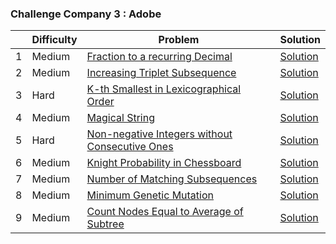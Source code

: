 ### Challenge Company 3 : Adobe

|  | Difficulty | Problem | Solution |
| --- | --- | --- | --- |
| 1 | Medium | [Fraction to a recurring Decimal](https://leetcode.com/problems/fraction-to-recurring-decimal/) | [Solution](https://github.com/uzma024/6companies30days/blob/main/Adobe/Fraction_to_Recurring_Decimal.cpp)
| 2 | Medium | [Increasing Triplet Subsequence](https://leetcode.com/problems/increasing-triplet-subsequence/) | [Solution](https://github.com/uzma024/6companies30days/blob/main/Adobe/Increasing_Triplet_Subsequence.cpp)
| 3 | Hard | [K-th Smallest in Lexicographical Order](https://leetcode.com/problems/k-th-smallest-in-lexicographical-order/) | [Solution](https://github.com/uzma024/6companies30days/blob/main/Adobe/K_Smallest.cpp)
| 4 | Medium | [Magical String](https://leetcode.com/problems/magical-string/) | [Solution](https://github.com/uzma024/6companies30days/blob/main/Adobe/Magical_String.cpp)
| 5 | Hard | [Non-negative Integers without Consecutive Ones](https://leetcode.com/problems/non-negative-integers-without-consecutive-ones/) | [Solution](https://github.com/uzma024/6companies30days/blob/main/Adobe/)
| 6 | Medium | [Knight Probability in Chessboard](https://leetcode.com/problems/knight-probability-in-chessboard/) | [Solution](https://github.com/uzma024/6companies30days/blob/main/Adobe/Knight_Probability_in_Chessboard.cpp)
| 7 | Medium | [Number of Matching Subsequences](https://leetcode.com/problems/number-of-matching-subsequences/) | [Solution](https://github.com/uzma024/6companies30days/blob/main/Adobe/Number_of_Matching_Subsequences.cpp)
| 8 | Medium | [Minimum Genetic Mutation](https://leetcode.com/problems/minimum-genetic-mutation/) | [Solution](https://github.com/uzma024/6companies30days/blob/main/Adobe/Minimum_Genetic_Mutation.cpp)
| 9 | Medium | [Count Nodes Equal to Average of Subtree](https://leetcode.com/problems/count-nodes-equal-to-average-of-subtree/) | [Solution](https://github.com/uzma024/6companies30days/blob/main/Adobe/Count_Nodes_Equal_to_Average_of_Subtree.cpp)
